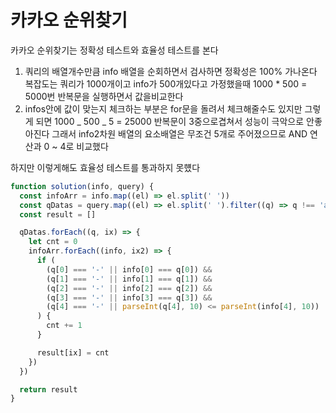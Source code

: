 # 카카오 순위찾기

카카오 순위찾기는 정확성 테스트와 효율성 테스트를 본다

1. 쿼리의 배열개수만큼 info 배열을 순회하면서 검사하면 정확성은 100% 가나온다
   복잡도는 쿼리가 1000개이고 info가 500개있다고 가정했을때 1000 \* 500 = 5000번 반복문을 실행하면서 값을비교한다
2. infos안에 값이 맞는지 체크하는 부분은 for문을 돌려서 체크해줄수도 있지만 그렇게 되면 1000 _ 500 _ 5 = 25000 반복문이 3중으로겹쳐서 성능이 극악으로 안좋아진다 그래서 info2차원 배열의 요소배열은 무조건 5개로 주어졌으므로 AND 연산과 0 ~ 4로 비교했다

하지만 이렇게해도 효율성 테스트를 통과하지 못헀다

```javascript
function solution(info, query) {
  const infoArr = info.map((el) => el.split(' '))
  const qDatas = query.map((el) => el.split(' ').filter((q) => q !== 'and'))
  const result = []

  qDatas.forEach((q, ix) => {
    let cnt = 0
    infoArr.forEach((info, ix2) => {
      if (
        (q[0] === '-' || info[0] === q[0]) &&
        (q[1] === '-' || info[1] === q[1]) &&
        (q[2] === '-' || info[2] === q[2]) &&
        (q[3] === '-' || info[3] === q[3]) &&
        (q[4] === '-' || parseInt(q[4], 10) <= parseInt(info[4], 10))
      ) {
        cnt += 1
      }

      result[ix] = cnt
    })
  })

  return result
}
```
